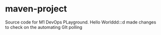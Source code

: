 # maven-project
Source code for M1 DevOps PLayground.
Hello Worlddd:::d
made changes to check on the automating GIt polling
